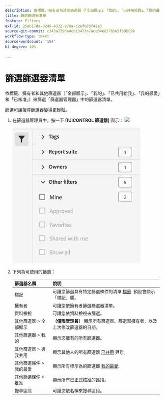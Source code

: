 ```yaml
---
description: 依標籤、擁有者和其他篩選器（「全部顯示」、「我的」、「已共用給我」、「我的最愛」和「已核准」）進行篩選。
title: 篩選篩選器清單
feature: Filters
exl-id: 25e617da-8249-4332-970a-c2ef00bf42e3
source-git-commit: c343a729de4cb13473a7acc04e837b5e5f69809b
workflow-type: tm+mt
source-wordcount: '194'
ht-degree: 30%

---
```


# 篩選篩選器清單

依標籤、擁有者和其他篩選器（「全部顯示」、「我的」、「已共用給我」、「我的最愛」和「已核准」）來篩選「篩選器管理器」中的篩選器清單。

篩選可讓搜尋篩選器變得更輕鬆。

1. 在篩選器管理員中，按一下 **[!UICONTROL 篩選器]** 圖示：  ![](https://spectrum.adobe.com/static/icons/workflow_18/Smock_Filter_18_N.svg)

   ![顯示「篩選器」圖示和可用篩選器的篩選器管理器。](assets/filtering.png)

2. 下列為可使用的篩選：

   | 篩選器名稱 | 說明 |
   |---|---|
   | 標記 | 可讓您篩選具有特定篩選條件的清單 [標籤](/help/components/filters/filters-tag.md). 預設會顯示「標記」欄。 |
   | 擁有者 | 可讓您依擁有者篩選篩選器清單。 |
   | 資料檢視 | 可讓您依資料檢視來篩選。 |
   | 其他篩選器 > 全部顯示 | **（僅限管理員）** 顯示所有篩選器、篩選器擁有者，以及上次修改篩選器的日期。 |
   | 其他篩選器 > 我的 | 顯示您擁有的所有篩選器。 |
   | 其他篩選器 > 與我共用 | 顯示其他人的所有篩選器 [已共用](/help/components/filters/filters-share.md) 與您。 |
   | 其他篩選條件 > 我的最愛 | 顯示所有標示為的篩選器 [我的最愛](/help/components/filters/filters-favorite.md). |
   | 其他篩選條件 > 批准 | 顯示所有已正式[核准](/help/components/filters/filters-approve.md)的區段。 |
   | 搜尋區段 | 可讓您依名稱來搜尋區段。 |
